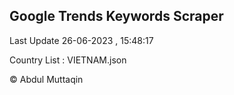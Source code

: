 

## Google Trends Keywords Scraper 
 
Last Update 26-06-2023 , 15:48:17

Country List :
VIETNAM.json



© Abdul Muttaqin 
